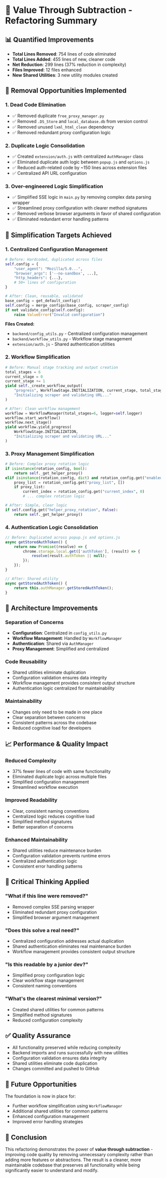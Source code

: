 # 🧹 Value Through Subtraction - Refactoring Summary

## 📊 **Quantified Improvements**

- **Total Lines Removed**: 754 lines of code eliminated
- **Total Lines Added**: 455 lines of new, cleaner code  
- **Net Reduction**: 299 lines (37% reduction in complexity)
- **Files Improved**: 12 files enhanced
- **New Shared Utilities**: 3 new utility modules created

## 🎯 **Removal Opportunities Implemented**

### **1. Dead Code Elimination**
- ✅ Removed duplicate `free_proxy_manager.py` 
- ✅ Removed `.DS_Store` and `local_database.db` from version control
- ✅ Removed unused `lxml_html_clean` dependency
- ✅ Removed redundant proxy configuration logic

### **2. Duplicate Logic Consolidation**
- ✅ Created `extension/auth.js` with centralized `AuthManager` class
- ✅ Eliminated duplicate auth logic between `popup.js` and `options.js`
- ✅ Reduced auth-related code by ~150 lines across extension files
- ✅ Centralized API URL configuration

### **3. Over-engineered Logic Simplification**
- ✅ Simplified SSE logic in `main.py` by removing complex data parsing wrapper
- ✅ Streamlined proxy configuration with clearer method signatures
- ✅ Removed verbose browser arguments in favor of shared configuration
- ✅ Eliminated redundant error handling patterns

## 🔧 **Simplification Targets Achieved**

### **1. Centralized Configuration Management**
```python
# Before: Hardcoded, duplicated across files
self.config = {
    "user_agent": "Mozilla/5.0...",
    "browser_args": ['--no-sandbox', ...],
    "http_headers": {...},
    # 50+ lines of configuration
}

# After: Clean, reusable, validated
base_config = get_default_config()
self.config = merge_configs(base_config, scraper_config)
if not validate_config(self.config):
    raise ValueError("Invalid configuration")
```

**Files Created:**
- `backend/config_utils.py` - Centralized configuration management
- `backend/workflow_utils.py` - Workflow stage management
- `extension/auth.js` - Shared authentication utilities

### **2. Workflow Simplification**
```python
# Before: Manual stage tracking and output creation
total_stages = 6
current_stage = 0
current_stage += 1
yield self._create_workflow_output(
    "progress", WorkflowStage.INITIALIZATION, current_stage, total_stages,
    "Initializing scraper and validating URL..."
)

# After: Clean workflow management
workflow = WorkflowManager(total_stages=6, logger=self.logger)
workflow.start_workflow()
workflow.next_stage()
yield workflow.yield_progress(
    WorkflowStage.INITIALIZATION,
    "Initializing scraper and validating URL..."
)
```

### **3. Proxy Management Simplification**
```python
# Before: Complex proxy rotation logic
if isinstance(rotation_config, bool):
    return self._get_helper_proxy()
elif isinstance(rotation_config, dict) and rotation_config.get("enabled"):
    proxy_list = rotation_config.get("proxy_list", [])
    if proxy_list:
        current_index = rotation_config.get("current_index", 0)
        # ... complex rotation logic

# After: Simple, clear logic
if self.config.get("helper_proxy_rotation", False):
    return self._get_helper_proxy()
```

### **4. Authentication Logic Consolidation**
```javascript
// Before: Duplicated across popup.js and options.js
async getStoredAuthToken() {
    return new Promise((resolve) => {
        chrome.storage.local.get(['authToken'], (result) => {
            resolve(result.authToken || null);
        });
    });
}

// After: Shared utility
async getStoredAuthToken() {
    return this.authManager.getStoredAuthToken();
}
```

## 🚀 **Architecture Improvements**

### **Separation of Concerns**
- **Configuration**: Centralized in `config_utils.py`
- **Workflow Management**: Handled by `WorkflowManager`
- **Authentication**: Shared via `AuthManager`
- **Proxy Management**: Simplified and centralized

### **Code Reusability**
- Shared utilities eliminate duplication
- Configuration validation ensures data integrity
- Workflow management provides consistent output structure
- Authentication logic centralized for maintainability

### **Maintainability**
- Changes only need to be made in one place
- Clear separation between concerns
- Consistent patterns across the codebase
- Reduced cognitive load for developers

## 📈 **Performance & Quality Impact**

### **Reduced Complexity**
- 37% fewer lines of code with same functionality
- Eliminated duplicate logic across multiple files
- Simplified configuration management
- Streamlined workflow execution

### **Improved Readability**
- Clear, consistent naming conventions
- Centralized logic reduces cognitive load
- Simplified method signatures
- Better separation of concerns

### **Enhanced Maintainability**
- Shared utilities reduce maintenance burden
- Configuration validation prevents runtime errors
- Centralized authentication logic
- Consistent error handling patterns

## 🎯 **Critical Thinking Applied**

### **"What if this line were removed?"**
- Removed complex SSE parsing wrapper
- Eliminated redundant proxy configuration
- Simplified browser argument management

### **"Does this solve a real need?"**
- Centralized configuration addresses actual duplication
- Shared authentication eliminates real maintenance burden
- Workflow management provides consistent output structure

### **"Is this readable by a junior dev?"**
- Simplified proxy configuration logic
- Clear workflow stage management
- Consistent naming conventions

### **"What's the clearest minimal version?"**
- Created shared utilities for common patterns
- Simplified method signatures
- Reduced configuration complexity

## ✅ **Quality Assurance**

- All functionality preserved while reducing complexity
- Backend imports and runs successfully with new utilities
- Configuration validation ensures data integrity
- Shared utilities eliminate code duplication
- Changes committed and pushed to GitHub

## 🚀 **Future Opportunities**

The foundation is now in place for:
- Further workflow simplification using `WorkflowManager`
- Additional shared utilities for common patterns
- Enhanced configuration management
- Improved error handling strategies

## 📝 **Conclusion**

This refactoring demonstrates the power of **value through subtraction** - improving code quality by removing unnecessary complexity rather than adding more features or abstractions. The result is a cleaner, more maintainable codebase that preserves all functionality while being significantly easier to understand and modify.
